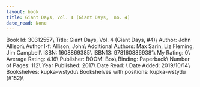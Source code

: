 ```yaml
---
layout: book
title: Giant Days, Vol. 4 (Giant Days,  no. 4)
date_read: None
---
```


Book Id: 30312557\ 
Title: Giant Days, Vol. 4 (Giant Days, #4)\ 
Author: John Allison\ 
Author l-f: Allison, John\ 
Additional Authors: Max Sarin, Liz Fleming, Jim Campbell\ 
ISBN: 1608869385\ 
ISBN13: 9781608869381\ 
My Rating: 0\ 
Average Rating: 4.16\ 
Publisher: BOOM! Box\ 
Binding: Paperback\ 
Number of Pages: 112\ 
Year Published: 2017\ 
Date Read: \ 
Date Added: 2019/10/14\ 
Bookshelves: kupka-wstydu\ 
Bookshelves with positions: kupka-wstydu (#152)\ 

